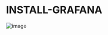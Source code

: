 # INSTALL-GRAFANA

![image](https://github.com/user-attachments/assets/bc33b7a9-f6ab-4671-b447-661f27da96ae)
